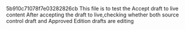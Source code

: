  
 <dw-image>5b910c71078f7e03282826cb</dw-image> 
 This file is to test the Accept draft to live content 
 After accepting the draft to live,checking whether both source control draft and Approved Edition drafts are editing